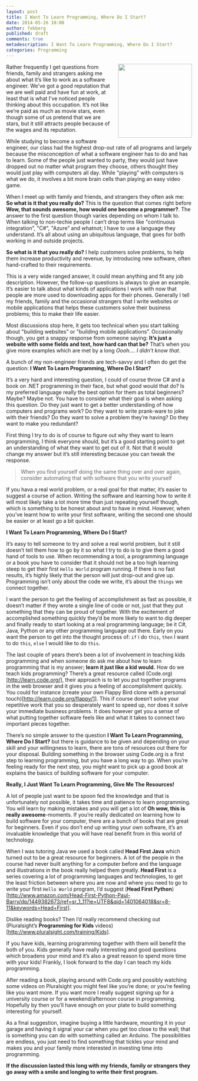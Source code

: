 ```yaml
---
layout: post
title: I Want To Learn Programming, Where Do I Start?
date: 2014-05-26 10:00
author: fekberg
published: draft
comments: true
metadescription: I Want To Learn Programming, Where Do I Start?
categories: Programming
---
```

<img style="float: right; width: 200px; padding-left: 10px; padding-bottom: 10px;" src="http://cdn.filipekberg.se/fekberg-blog/i-want-to-learn-programming-where-do-i-start/ReadingCSharpSmorgasbord.jpeg" />Rather frequently I get questions from friends, family and strangers asking me about what it’s like to work as a software engineer. We’ve got a good reputation that we are well paid and have fun at work, at least that is what I’ve noticed people thinking about this occupation. It’s not like we’re paid as much as movie stars, even though some of us pretend that we are stars, but it still attracts people because of the wages and its reputation.

While studying to become a software engineer, our class had the highest drop-out rate of all programs and largely because the misconception of what a software engineer has to do and has to learn. Some of the people just wanted to party, they would just have dropped out no matter what program they choose, others thought they would just play with computers all day. While "playing” with computers is what we do, it involves a bit more brain cells than playing an easy video game.

When I meet up with family and friends, and strangers they often ask me: **So what is it that you really do?** This is the question that comes right before **Wow, that sounds awesome, how would one become a programmer?**. The answer to the first question though varies depending on whom I talk to. When talking to non-techie people I can’t drop terms like "continuous integration”, "C#", "Azure” and whatnot; I have to use a language they understand. It’s all about using an ubiquitous
language, that goes for both working in and outside projects.

**So what is it that you really do?** I help customers solve problems, to help them increase productivity and revenue, by introducing new software, often hand-crafted to their requirements.

This is a very wide ranged answer, it could mean anything and fit any job description. However, the follow-up questions is always to give an example. It’s easier to talk about what kinds of applications I work with now that people are more used to downloading apps for their phones. Generally I tell my friends, family and the occasional strangers that I write websites or mobile applications that helps these customers solve their business problems; this to make their life easier.

Most discussions stop here, it gets too technical when you start talking about "building websites” or "building mobile applications”. Occasionally though, you get a snappy response from someone saying: **It’s just a website with some fields and text, how hard can that be?** That’s when you give more examples which are met by a long *Oooh…. I didn’t know that*.

A bunch of my non-engineer friends are tech-savvy and I often do get the question: **I Want To Learn Programming, Where Do I Start?**

It’s a very hard and interesting question, I could of course throw C# and a book on .NET programming in their face, but what good would that do? Is my preferred language really the best option for them as total beginners? Maybe? Maybe not. You have to consider what their goal is when asking this question. Do they just want to get a better understanding of how computers and programs work? Do they want to write prank-ware to joke with their friends? Do they want to solve a problem they’re having? Do they want to make you redundant?

First thing I try to do is of course to figure out why they want to learn programming, I think everyone should, but it’s a good starting point to get an understanding of what they want to get out of it. Not that it would change my answer but it’s still interesting because you can tweak the response.

> When you find yourself doing the same thing over and over again, consider automating that with software that you write yourself

If you hava a real world problem, or a real goal for that matter, it’s easier to suggest a course of action. Writing the software and learning how to write it will most likely take a lot more time than just repeating yourself though, which is something to be honest about and to have in mind. However, when you’ve learnt how to write your first software, writing the second one should be easier or at least go a bit quicker.

**I Want To Learn Programming, Where Do I Start?**

It’s easy to tell someone to try and solve a real world problem, but it still doesn’t tell them how to go by it so what I try to do is to give them a good hand of tools to use. When recommending a tool, a programming language or a book you have to consider that it should not be a too high learning steep to get their first `Hello World` program running. If there is no fast results, it’s highly likely that the person will just drop-out and give up. Programming isn’t only about the code we write, it’s about the `things` we connect together.

I want the person to get the feeling of accomplishment as fast as possible, it doesn’t matter if they wrote a single line of code or not, just that they put something that they can be proud of together. With the excitement of accomplished something quickly they’d be more likely to want to dig deeper and finally ready to start looking at a real programming language; be it C#, Java, Python or any other programming language out there. Early on you want the person to get into the thought process of: `if` i do `this`, `then` I want to do `this`, `else` I would like to do `this`.

The last couple of years there’s been a lot of involvement in teaching kids programming and when someone do ask me about how to learn programming that is my answer; **learn it just like a kid would.** How do we teach kids programming? There’s a great resource called (Code.org)[http://learn.code.org/], their approach is to let you put together programs in the web browser and it gives you a feeling of accomplishment quickly. You could for instance (create your own Flappy Bird clone with a personal touch)[http://learn.code.org/flappy/1]. This if course doesn’t solve your repetitive work that you so desperately want to speed up, nor does it solve your immediate business problems. It does however get you a sense of what putting together software feels like and what it takes to connect two important pieces together.

There’s no simple answer to the question **I Want To Learn Programming, Where Do I Start?** but there is guidance to be given and depending on your skill and your willingness to learn, there are tons of resources out there for your disposal. Building something in the browser using Code.org is a first step to learning programming, but you have a long way to go. When you’re feeling ready for the next step, you might want to pick up a good book at explains the basics of building software for your computer.

**Really, I Just Want To Learn Programming, Give Me The Resources!**

A lot of people just want to be spoon fed the knowledge and that is unfortunately not possible, it takes time and patience to learn programming. You will learn by making mistakes and you will get a lot of **Oh wow, this is really awesome**-moments. If you’re really dedicated on learning how to build software for your computer, there are a bunch of books that are great for beginners. Even if you don’t end up writing your own software, it’s an invaluable knowledge that you will have real benefit from in this world of technology.

When I was tutoring Java we used a book called **Head First Java** which turned out to be a great resource for beginners. A lot of the people in the course had never built anything for a computer before and the language and illustrations in the book really helped them greatly. **Head First** is a series covering a lot of programming languages and technologies, to get the least friction between where you are now and where you need to go to write your first `Hello World` program, I’d suggest (**Head First Python**)[http://www.amazon.com/Head-First-Python-Paul-Barry/dp/1449382673/ref=sr_1_11?ie=UTF8&qid=1401064018&sr=8-11&keywords=Head+First].

Dislike reading books? Then I’d really recommend checking out (Pluralsight’s **Programming for Kids** videos)[http://www.pluralsight.com/training/Kids].

If you have kids, learning programming together with them will benefit the both of you. Kids generally have really interesting and good questions which broadens your mind and it’s also a great reason to spend more time with your kids! Frankly, I look forward to the day I can teach my kids programming.

After reading a book, playing around with Code.org and possibly watching some videos on Pluralsight you might feel like you’re done; or you’re feeling like you want more. If you want more I really suggest signing up for a university course or for a weekend/afternoon course in programming. Hopefully by then you’ll have enough on your plate to build something interesting for yourself.

As a final suggestion, imagine buying a little hardware, mounting it in your garage and having it signal your car when you get too close to the wall; that is something you can do with something called an Arduino. The possibilities are endless, you just need to find something that tickles your mind and makes you and your family more interested in investing time into programming.

**If the discussion lasted this long with my friends, family or strangers they go away with a smile and longing to write their first program.**
